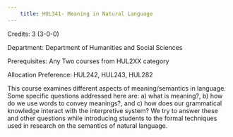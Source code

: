 ```yaml
---
    title: HUL341- Meaning in Natural Language
---
```

Credits: 3 (3-0-0)

Department: Department of Humanities and Social Sciences

Prerequisites: Any Two courses from HUL2XX category 

Allocation Preference: HUL242, HUL243, HUL282

This course examines different aspects of meaning/semantics in language. Some specific questions addressed here are: a) what is meaning?, b) how do we use words to convey meanings?, and c) how does our grammatical knowledge interact with the interpretive system? We try to answer these and other questions while introducing students to the formal techniques used in research on the semantics of natural language.
